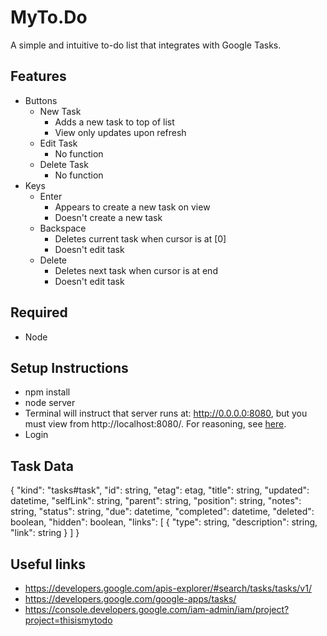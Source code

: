 # MyTo.Do

A simple and intuitive to-do list that integrates with Google Tasks.

## Features
- Buttons
  - New Task
    - Adds a new task to top of list
    - View only updates upon refresh
  - Edit Task
    - No function
  - Delete Task
    - No function
- Keys
  - Enter
    - Appears to create a new task on view
    - Doesn't create a new task
  - Backspace
    - Deletes current task when cursor is at [0]
    - Doesn't edit task
  - Delete
    - Deletes next task when cursor is at end
    - Doesn't edit task

## Required
- Node

## Setup Instructions
- npm install
- node server
- Terminal will instruct that server runs at: http://0.0.0.0:8080, but you must view from http://localhost:8080/. For reasoning, see [here](https://stackoverflow.com/questions/32041418/google-sign-in-website-error-permission-denied-to-generate-login-hint-for-targ).
- Login

## Task Data

{
  "kind": "tasks#task",
  "id": string,
  "etag": etag,
  "title": string,
  "updated": datetime,
  "selfLink": string,
  "parent": string,
  "position": string,
  "notes": string,
  "status": string,
  "due": datetime,
  "completed": datetime,
  "deleted": boolean,
  "hidden": boolean,
  "links": [
    {
      "type": string,
      "description": string,
      "link": string
    }
  ]
}

## Useful links
- https://developers.google.com/apis-explorer/#search/tasks/tasks/v1/
- https://developers.google.com/google-apps/tasks/
- https://console.developers.google.com/iam-admin/iam/project?project=thisismytodo
